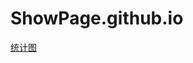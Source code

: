 # ShowPage.github.io


<a href="https://leejianan.github.io/ShowPage/kk.html" target="_blank">统计图</a>
